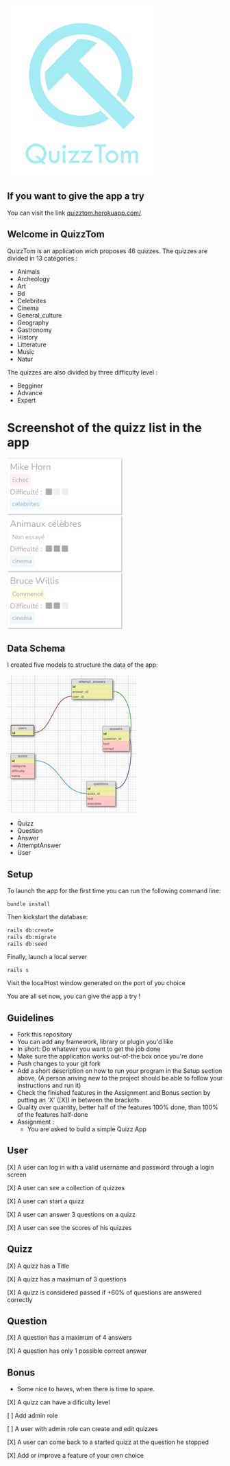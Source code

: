 ![](logoReadMeSmall.png)

## If you want to give the app a try

You can visit the link [quizztom.herokuapp.com/](https://quizztom.herokuapp.com/)

## Welcome in QuizzTom
QuizzTom is an application wich proposes 46 quizzes.
The quizzes are divided in 13 catégories :

- Animals
- Archeology
- Art
- Bd
- Celebrites
- Cinema
- General_culture
- Geography
- Gastronomy
- History
- Litterature
- Music
- Natur

The quizzes are also divided by three difficulty level : 

- Begginer
- Advance
- Expert

# Screenshot of the quizz list in the app

![](captureIndexSmall.png)


## Data Schema

I created five models to structure the data of the app:

![](dbSchemaSmall.png)

- Quizz
- Question
- Answer
- AttemptAnswer
- User

## Setup

To launch the app for the first time you can run the following command line:

```
bundle install
```

Then kickstart the database:

```
rails db:create
rails db:migrate
rails db:seed
```
Finally, launch a local server 

```
rails s
```

Visit the localHost window generated on the port of you choice

You are all set now, you can give the app a try !

## Guidelines
- Fork this repository
- You can add any framework, library or plugin you'd like
- In short: Do whatever you want to get the job done
- Make sure the application works out-of-the box once you're done
- Push changes to your git fork
- Add a short description on how to run your program in the Setup section above. (A person ariving new to the project should be able to follow your instructions and run it)
- Check the finished features in the Assignment and Bonus section by putting an 'X' ([X]) in between the brackets
- Quality over quantity, better half of the features 100% done, than 100% of the features half-done
- Assignment :
  - You are asked to build a simple Quizz App

## User
 [X] A user can log in with a valid username and password through a login screen

 [X] A user can see a collection of quizzes

 [X] A user can start a quizz

 [X] A user can answer 3 questions on a quizz

 [X] A user can see the scores of his quizzes


## Quizz
 [X] A quizz has a Title

 [X] A quizz has a maximum of 3 questions

 [X] A quizz is considered passed if +60% of questions are answered correctly

## Question
 [X] A question has a maximum of 4 answers

 [X] A question has only 1 possible correct answer


## Bonus
- Some nice to haves, when there is time to spare.

 [X] A quizz can have a dificulty level

 [ ] Add admin role

 [ ] A user with admin role can create and edit quizzes

 [X] A user can come back to a started quizz at the question he stopped

 [X] Add or improve a feature of your own choice
